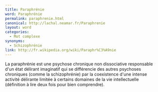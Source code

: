 ```yaml
---
title: Paraphrénie
word: Paraphrénie
permalink: paraphrenie.html
canonical: http://lachal.neamar.fr/Paraphrenie
layout: word
categories:
  - Mot complexe
synonyms:
  - Schizophrénie
link: http://fr.wikipedia.org/wiki/Paraphr%C3%A9nie
---
```


La paraphrénie est une psychose chronique non dissociative responsable d'un état délirant imaginatif qui se différencie des autres psychoses chroniques (comme la schizophrénie) par la coexistence d'une intense activité délirante limitée à certains domaines de la vie intellectuelle (définition à lire deux fois pour bien comprendre).

